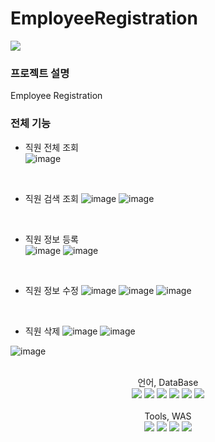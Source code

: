 # EmployeeRegistration

<img src="https://capsule-render.vercel.app/api?type=waving&color=auto&height=200&section=header&text=To&nbsp;Do&nbsp;List&fontSize=90" />

### 프로젝트 설명
Employee Registration



### 전체 기능
- 직원 전체 조회 <br>
![image](https://github.com/kwonsi/EmployeeRegistration/assets/125863816/07d74d92-8db6-4f51-b18f-bc523cadf7be)

   
    <br>
- 직원 검색 조회
 ![image](https://github.com/kwonsi/EmployeeRegistration/assets/125863816/e9266da4-a343-4300-a2a7-2a67bc033d8a)
![image](https://github.com/kwonsi/EmployeeRegistration/assets/125863816/1565922c-0b8a-4e28-ab2a-e6b26a5e5b77)

  
  <br>
- 직원 정보 등록<br>
![image](https://github.com/kwonsi/EmployeeRegistration/assets/125863816/b5df41df-a36b-4356-9730-c794e354d0bc)
![image](https://github.com/kwonsi/EmployeeRegistration/assets/125863816/4ed1f7a3-5546-414f-a500-233228c20159)


  <br>
- 직원 정보 수정
![image](https://github.com/kwonsi/EmployeeRegistration/assets/125863816/897d08b7-f3f8-4de6-b67e-f782b80cc7b8)
![image](https://github.com/kwonsi/EmployeeRegistration/assets/125863816/2490683a-da16-4bdf-94f2-9cc03e887798)
![image](https://github.com/kwonsi/EmployeeRegistration/assets/125863816/8b0adc69-63e8-49e6-8b16-8726caa15c95)

  
  <br>
- 직원 삭제
![image](https://github.com/kwonsi/EmployeeRegistration/assets/125863816/22f13fdc-e32b-4cc0-a29a-eb97103795ed)
![image](https://github.com/kwonsi/EmployeeRegistration/assets/125863816/927ce6a7-283e-4738-9923-024ae190a875)

![image](https://github.com/kwonsi/EmployeeRegistration/assets/125863816/e9c39aef-368e-4c0f-a049-3d9d47444ded)


<br>

<div align="center">
    <div align="center">
    언어, DataBase<br>
</div>
	<img src="https://img.shields.io/badge/Java-007396?style=flat&logo=Java&logoColor=white" />
	<img src="https://img.shields.io/badge/HTML5-E34F26?style=flat&logo=HTML5&logoColor=white" />
	<img src="https://img.shields.io/badge/CSS3-1572B6?style=flat&logo=CSS3&logoColor=white" />
	<img src="https://img.shields.io/badge/javascript-F7DF1E?style=flat&logo=javascript&logoColor=white" />
  <img src="https://img.shields.io/badge/Oracle SQL-F80000?style=flat&logo=oracle&logoColor=white" />
  <img src="https://img.shields.io/badge/jQuery-0769AD?style=flat&logo=jquery&logoColor=white" />
</div>
<br>
<div align="center">
    <div align="center">
    Tools, WAS <br>
</div>
<div align="center">
    <img src="https://img.shields.io/badge/Spring-6DB33F?style=flat&logo=spring&logoColor=white" />
    <img src="https://img.shields.io/badge/eclipseIDE-2C2255?style=flat&logo=eclipseide&logoColor=white" />
    <img src="https://img.shields.io/badge/Visual Studio Code-007ACC?style=flat&logo=visualstudiocode&logoColor=white" />
    <img src="https://img.shields.io/badge/Apache&nbsp;Tomcat-F8DC75?style=flat&logo=apachetomcat&logoColor=black" />
</div>
